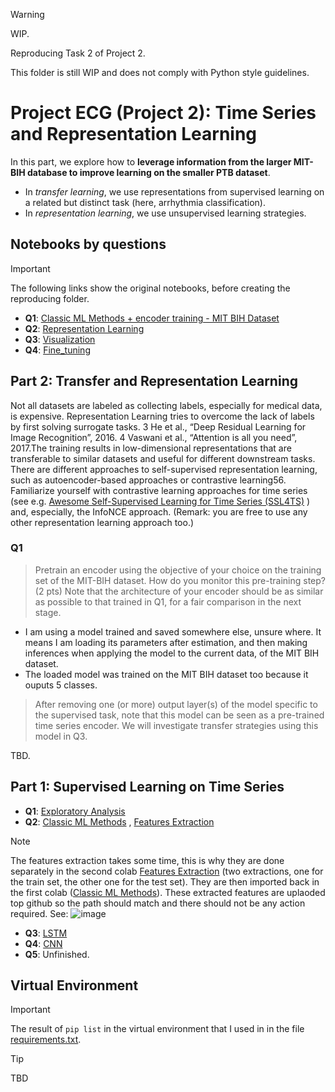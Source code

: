 > [!WARNING]
> WIP.
> 
> Reproducing Task 2 of Project 2.
> 
> This folder is still WIP and does not comply with Python style guidelines. 


# Project ECG (Project 2): Time Series and Representation Learning

In this part, we explore how to **leverage information from the larger MIT-BIH database to improve learning on the smaller PTB dataset**.
  *  In *transfer learning*, we use representations from supervised learning on a related but distinct task (here, arrhythmia classification).
  *  In *representation learning*, we use unsupervised learning strategies.

## Notebooks by questions

> [!IMPORTANT]
> The following links show the original notebooks, before creating the reproducing folder.

*  **Q1**: [Classic ML Methods + encoder training - MIT BIH Dataset](https://github.com/juliepinole/proj2/blob/main/task_1/Part_2_Q1_Classic_ML.ipynb)
*  **Q2**: [Representation Learning](https://github.com/juliepinole/proj2/blob/main/task_1/Part_2_Q2_Representation.ipynb)
*  **Q3**: [Visualization](https://github.com/juliepinole/proj2/blob/main/task_1/Part_2_Q3_Visualization.ipynb)
*  **Q4**: [Fine_tuning](https://github.com/juliepinole/proj2/blob/main/task_1/Part_2_Q4_Fine_Tuning.ipynb)


##  Part 2: Transfer and Representation Learning

Not all datasets are labeled as collecting labels, especially for medical data, is expensive. Representation Learning tries to overcome the lack of labels by first solving surrogate tasks. 3 He et al., “Deep Residual Learning for Image Recognition”, 2016. 4 Vaswani et al., “Attention is all you need”, 2017.The training results in low-dimensional representations that are transferable to similar datasets and useful for different downstream tasks. There are different approaches to self-supervised representation learning, such as autoencoder-based approaches or contrastive learning56. Familiarize yourself with contrastive learning approaches for time series (see e.g. [Awesome Self-Supervised Learning for Time Series (SSL4TS)](https://github.com/qingsongedu/Awesome-SSL4TS) ) and, especially, the InfoNCE approach. (Remark: you are free to use any other representation learning approach too.)



### Q1

> Pretrain an encoder using the objective of your choice on the training set of the MIT-BIH dataset. How do you monitor this pre-training step? (2 pts) Note that the architecture of your encoder should be as similar as possible to that trained in Q1, for a fair comparison in the next stage.

*  I am using a model trained and saved somewhere else, unsure where. It means I am loading its parameters after estimation, and then making inferences when applying the model to the current data, of the MIT BIH dataset. 
*  The loaded model was trained on the MIT BIH dataset too because it ouputs 5 classes.

> After removing one (or more) output layer(s) of the model specific to the supervised task, note that this model can be seen as a pre-trained time series encoder. We will investigate transfer strategies using this model in Q3.

TBD.



##  Part 1: Supervised Learning on Time Series

*  **Q1**: [Exploratory Analysis](https://github.com/juliepinole/proj2/blob/main/task_1/Part_1_Q1_Exploration.ipynb)
*  **Q2**: [Classic ML Methods](https://github.com/juliepinole/proj2/blob/main/task_1/Part_1_Q2_Classic_ML_Models.ipynb) , [Features Extraction](https://github.com/juliepinole/proj2/blob/main/task_1/Part_1_Q2_features_extraction.ipynb)
> [!NOTE]    
> The features extraction takes some time, this is why they are done separately in the second colab [Features Extraction](https://github.com/juliepinole/proj2/blob/main/task_1/Part_1_Q2_features_extraction.ipynb) (two extractions, one for the train set, the other one for the test set). They are then imported back in the first colab ([Classic ML Methods](https://github.com/juliepinole/proj2/blob/main/task_1/Part_1_Q2_Classic_ML_Models.ipynb)). These extracted features are uplaoded top github so the path should match and there should not be any action required. See:
> ![image](https://github.com/juliepinole/proj2/assets/166155962/9625efc2-6965-45ee-8379-e694817c4650)

*  **Q3**: [LSTM](https://github.com/juliepinole/proj2/blob/main/task_1/Part_1_Q3_LSTM.ipynb)
*  **Q4**: [CNN](https://github.com/juliepinole/proj2/blob/main/task_1/Part_1_Q4_CNN.ipynb)
*  **Q5**: Unfinished.

## Virtual Environment

> [!IMPORTANT]
> The result of `pip list` in the virtual environment that I used in in the file [requirements.txt](https://github.com/juliepinole/proj2/blob/main/requirements.txt).


> [!TIP]
> TBD

